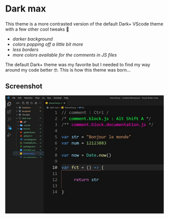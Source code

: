 # Dark max
###
###
This theme is a more contrasted version of the default Dark+ VScode theme with a few other cool tweaks 🌈
* *darker background*
* *colors popping off a little bit more*
* *less borders*
* *more colors available for the comments in JS files*

The default Dark+ theme was my favorite but I needed to find my way around my code better 🤓. This is how this theme was born...

## Screenshot
![screenshot](./screenshot.jpg)
